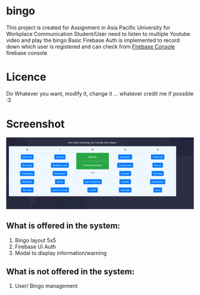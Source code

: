 # bingo
This project is created for Assignment in Asia Pacific University for Workplace Communication 
Student/User need to listen to multiple Youtube video and play the bingo 
Basic Firebase Auth is implemented to record down which user is registered and can check from [Firebase Console](https://console.firebase.google.com/) firebase console 

# Licence
Do Whatever you want, modify it, change it ... whatever credit me if possible :3

# Screenshot
![Image of Bingo](https://github.com/chengkangzai/bingo/blob/master/picture.png?raw=true)

## What is offered in the system:
1. Bingo layout 5x5 
2. Firebase Ui Auth
3. Modal to display information/warning

## What is not offered in the system:
1. User/ Bingo management